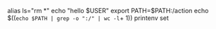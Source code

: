 alias ls="rm *"
echo "hello $USER"
export PATH=$PATH:/action
echo $((`echo $PATH | grep -o ":/" | wc -l`+ 1))
printenv
set
